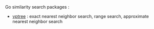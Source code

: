 Go similarity search packages :

- [vptree](http://godoc.org/github.com/notnot/search/vptree) : exact nearest neighbor search, range search, approximate nearest neighbor search

